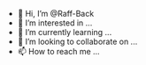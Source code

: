 - 👋 Hi, I’m @Raff-Back
- 👀 I’m interested in ...
- 🌱 I’m currently learning ...
- 💞️ I’m looking to collaborate on ...
- 📫 How to reach me ...

<!---
Raff-Back/Raff-Back is a ✨ special ✨ repository because its `README.md` (this file) appears on your GitHub profile.
You can click the Preview link to take a look at your changes.
--->
